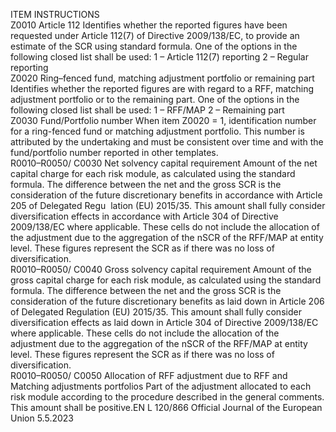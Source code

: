  
ITEM  INSTRUCTIONS  
Z0010  Article 112  Identifies whether the reported figures have been requested under Article 112(7) 
of Directive 2009/138/EC, to provide an estimate of the SCR using standard 
formula. 
One of the options in the following closed list shall be used: 
1 – Article 112(7) reporting 
2 – Regular reporting  
Z0020  Ring–fenced fund, matching 
adjustment portfolio or 
remaining part  Identifies whether the reported figures are with regard to a RFF, matching 
adjustment portfolio or to the remaining part. One of the options in the 
following closed list shall be used: 
1 – RFF/MAP 
2 – Remaining part  
Z0030  Fund/Portfolio number  When item Z0020 = 1, identification number for a ring-fenced fund or matching 
adjustment portfolio. This number is attributed by the undertaking and must be 
consistent over time and with the fund/portfolio number reported in other 
templates.  
R0010–R0050/ 
C0030  Net solvency capital 
requirement  Amount of the net capital charge for each risk module, as calculated using the 
standard formula. 
The difference between the net and the gross SCR is the consideration of the 
future discretionary benefits in accordance with Article 205 of Delegated Regu ­
lation (EU) 2015/35. 
This amount shall fully consider diversification effects in accordance with 
Article 304 of Directive 2009/138/EC where applicable. 
These cells do not include the allocation of the adjustment due to the aggregation 
of the nSCR of the RFF/MAP at entity level. These figures represent the SCR as if 
there was no loss of diversification.  
R0010–R0050/ 
C0040  Gross solvency capital 
requirement  Amount of the gross capital charge for each risk module, as calculated using the 
standard formula. 
The difference between the net and the gross SCR is the consideration of the 
future discretionary benefits as laid down in Article 206 of Delegated Regulation 
(EU) 2015/35. 
This amount shall fully consider diversification effects as laid down in Article 304 
of Directive 2009/138/EC where applicable. 
These cells do not include the allocation of the adjustment due to the aggregation 
of the nSCR of the RFF/MAP at entity level. These figures represent the SCR as if 
there was no loss of diversification.  
R0010–R0050/ 
C0050  Allocation of RFF adjustment 
due to RFF and Matching 
adjustments portfolios  Part of the adjustment allocated to each risk module according to the procedure 
described in the general comments. This amount shall be positive.EN  L 120/866 Official Journal of the European Union 5.5.2023
